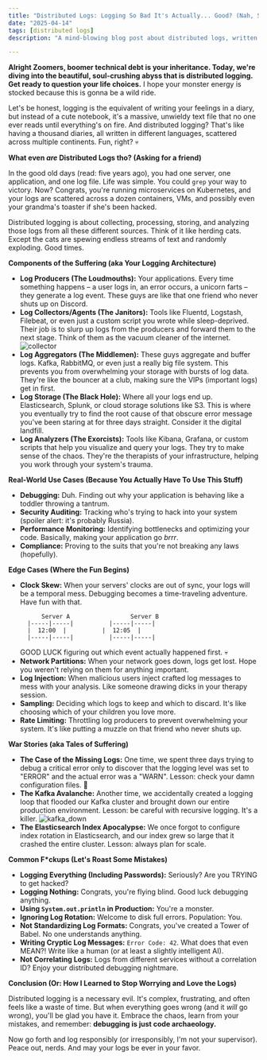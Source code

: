 ```yaml
---
title: "Distributed Logs: Logging So Bad It's Actually... Good? (Nah, Still Kinda Bad)"
date: "2025-04-14"
tags: [distributed logs]
description: "A mind-blowing blog post about distributed logs, written for chaotic Gen Z engineers. Prepare for existential dread."

---
```


**Alright Zoomers, boomer technical debt is your inheritance. Today, we're diving into the beautiful, soul-crushing abyss that is distributed logging. Get ready to question your life choices.** I hope your monster energy is stocked because this is gonna be a wild ride.

Let's be honest, logging is the equivalent of writing your feelings in a diary, but instead of a cute notebook, it's a massive, unwieldy text file that no one ever reads until everything's on fire. And distributed logging? That's like having a thousand diaries, all written in different languages, scattered across multiple continents. Fun, right? 💀

**What even *are* Distributed Logs tho? (Asking for a friend)**

In the good old days (read: five years ago), you had one server, one application, and one log file. Life was simple. You could `grep` your way to victory. Now? Congrats, you're running microservices on Kubernetes, and your logs are scattered across a dozen containers, VMs, and possibly even your grandma's toaster if she's been hacked.

Distributed logging is about collecting, processing, storing, and analyzing those logs from all these different sources. Think of it like herding cats. Except the cats are spewing endless streams of text and randomly exploding. Good times.

**Components of the Suffering (aka Your Logging Architecture)**

*   **Log Producers (The Loudmouths):** Your applications. Every time something happens – a user logs in, an error occurs, a unicorn farts – they generate a log event. These guys are like that one friend who never shuts up on Discord.
*   **Log Collectors/Agents (The Janitors):** Tools like Fluentd, Logstash, Filebeat, or even just a custom script you wrote while sleep-deprived. Their job is to slurp up logs from the producers and forward them to the next stage. Think of them as the vacuum cleaner of the internet.
    ![collector](https://i.kym-cdn.com/photos/images/newsfeed/001/492/121/df9.jpg)
*   **Log Aggregators (The Middlemen):** These guys aggregate and buffer logs. Kafka, RabbitMQ, or even just a really big file system. This prevents you from overwhelming your storage with bursts of log data. They're like the bouncer at a club, making sure the VIPs (important logs) get in first.
*   **Log Storage (The Black Hole):** Where all your logs end up. Elasticsearch, Splunk, or cloud storage solutions like S3. This is where you eventually try to find the root cause of that obscure error message you've been staring at for three days straight. Consider it the digital landfill.
*   **Log Analyzers (The Exorcists):** Tools like Kibana, Grafana, or custom scripts that help you visualize and query your logs. They try to make sense of the chaos. They're the therapists of your infrastructure, helping you work through your system's trauma.

**Real-World Use Cases (Because You Actually Have To Use This Stuff)**

*   **Debugging:** Duh. Finding out why your application is behaving like a toddler throwing a tantrum.
*   **Security Auditing:** Tracking who's trying to hack into your system (spoiler alert: it's probably Russia).
*   **Performance Monitoring:** Identifying bottlenecks and optimizing your code. Basically, making your application go *brrr*.
*   **Compliance:** Proving to the suits that you're not breaking any laws (hopefully).

**Edge Cases (Where the Fun Begins)**

*   **Clock Skew:** When your servers' clocks are out of sync, your logs will be a temporal mess. Debugging becomes a time-traveling adventure. Have fun with that.
    ```ascii
          Server A                 Server B
      |-----|-----|          |-----|-----|
      |  12:00  |          |  12:05  |
      |-----|-----|          |-----|-----|
    ```
    GOOD LUCK figuring out which event actually happened first. 💀
*   **Network Partitions:** When your network goes down, logs get lost. Hope you weren't relying on them for anything important.
*   **Log Injection:** When malicious users inject crafted log messages to mess with your analysis. Like someone drawing dicks in your therapy session.
*   **Sampling:** Deciding which logs to keep and which to discard. It's like choosing which of your children you love more.
*   **Rate Limiting:** Throttling log producers to prevent overwhelming your system. It's like putting a muzzle on that friend who never shuts up.

**War Stories (aka Tales of Suffering)**

*   **The Case of the Missing Logs:** One time, we spent three days trying to debug a critical error only to discover that the logging level was set to "ERROR" and the actual error was a "WARN". Lesson: check your damn configuration files. 🙏
*   **The Kafka Avalanche:** Another time, we accidentally created a logging loop that flooded our Kafka cluster and brought down our entire production environment. Lesson: be careful with recursive logging. It's a killer.
    ![kafka_down](https://i.imgflip.com/4/4rgf3s.jpg)
*   **The Elasticsearch Index Apocalypse:** We once forgot to configure index rotation in Elasticsearch, and our index grew so large that it crashed the entire cluster. Lesson: always plan for scale.

**Common F\*ckups (Let's Roast Some Mistakes)**

*   **Logging Everything (Including Passwords):** Seriously? Are you TRYING to get hacked?
*   **Logging Nothing:** Congrats, you're flying blind. Good luck debugging anything.
*   **Using `System.out.println` in Production:** You're a monster.
*   **Ignoring Log Rotation:** Welcome to disk full errors. Population: You.
*   **Not Standardizing Log Formats:** Congrats, you've created a Tower of Babel. No one understands anything.
*   **Writing Cryptic Log Messages:** `Error Code: 42`. What does that even MEAN?! Write like a human (or at least a slightly intelligent AI).
*   **Not Correlating Logs:** Logs from different services without a correlation ID? Enjoy your distributed debugging nightmare.

**Conclusion (Or: How I Learned to Stop Worrying and Love the Logs)**

Distributed logging is a necessary evil. It's complex, frustrating, and often feels like a waste of time. But when everything goes wrong (and it *will* go wrong), you'll be glad you have it. Embrace the chaos, learn from your mistakes, and remember: **debugging is just code archaeology.**

Now go forth and log responsibly (or irresponsibly, I'm not your supervisor). Peace out, nerds. And may your logs be ever in your favor.
